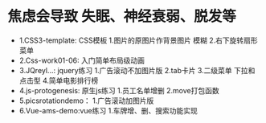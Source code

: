 # 焦虑会导致 失眠、神经衰弱、脱发等
+ 1.CSS3-template:
	CSS模板
	1.图片的原图片作背景图片 模糊
	2.右下旋转扇形菜单
+ 2.Css-work01-06:
	入门简单布局级动画
+ 3.JQreyl...:
	jquery练习
	1.广告滚动不加图片版
	2.tab卡片
	3.二级菜单 下拉和点击型
	4.简单电影排行榜
+ 4.js-protogenesis:
	原生js练习
	1.员工名单增删
	2.move打包函数
+ 5.picsrotationdemo：
	1.广告滚动加图片版
+ 6.Vue-ams-demo:vue练习
	1.车牌增、删、搜索功能实现
